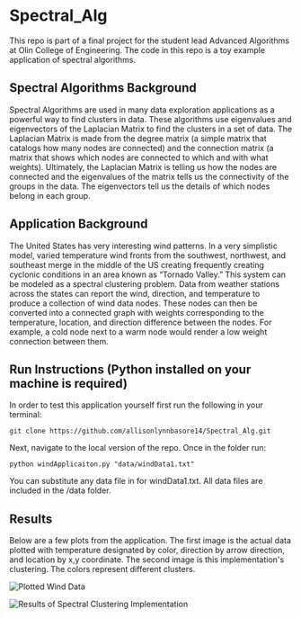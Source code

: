 # Spectral_Alg
This repo is part of a final project for the student lead Advanced Algorithms at Olin College of Engineering. The code in this repo is a toy example application of spectral algorithms.

## Spectral Algorithms Background
Spectral Algorithms are used in many data exploration applications as a powerful way to find clusters in data. These algorithms use eigenvalues and eigenvectors of the Laplacian Matrix to find the clusters in a set of data. The Laplacian Matrix is made from the degree matrix (a simple matrix that catalogs how many nodes are connected) and the connection matrix (a matrix that shows which nodes are connected to which and with what weights). Ultimately, the Laplacian Matrix is telling us how the nodes are connected and the eigenvalues of the matrix tells us the connectivity of the groups in the data. The eigenvectors tell us the details of which nodes belong in each group.

## Application Background
The United States has very interesting wind patterns. In a very simplistic model, varied temperature wind fronts from the southwest, northwest, and southeast merge in the middle of the US creating frequently creating cyclonic conditions in an area known as “Tornado Valley.” This system can be modeled as a spectral clustering problem. Data from weather stations across the states can report the wind, direction, and temperature to produce a collection of wind data nodes. These nodes can then be converted into a connected graph with weights corresponding to the temperature, location, and direction difference between the nodes. For example, a cold node next to a warm node would render a low weight connection between them.

## Run Instructions (Python installed on your machine is required)
In order to test this application yourself first run the following in your terminal:

```
git clone https://github.com/allisonlynnbasore14/Spectral_Alg.git
```
Next, navigate to the local version of the repo. Once in the folder run:

```
python windApplicaiton.py "data/windData1.txt"
```

You can substitute any data file in for windData1.txt. All data files are included in the /data folder.

## Results
Below are a few plots from the application. The first image is the actual data plotted with temperature designated by color, direction by arrow direction, and location by x,y coordinate. The second image is this implementation's clustering. The colors represent different clusters.

![Plotted Wind Data](resultsImages/originalData.png "Plotted Wind Data")

![Results of Spectral Clustering Implementation](resultsImages/resultData.png "Results of Spectral Clustering Implementation")

